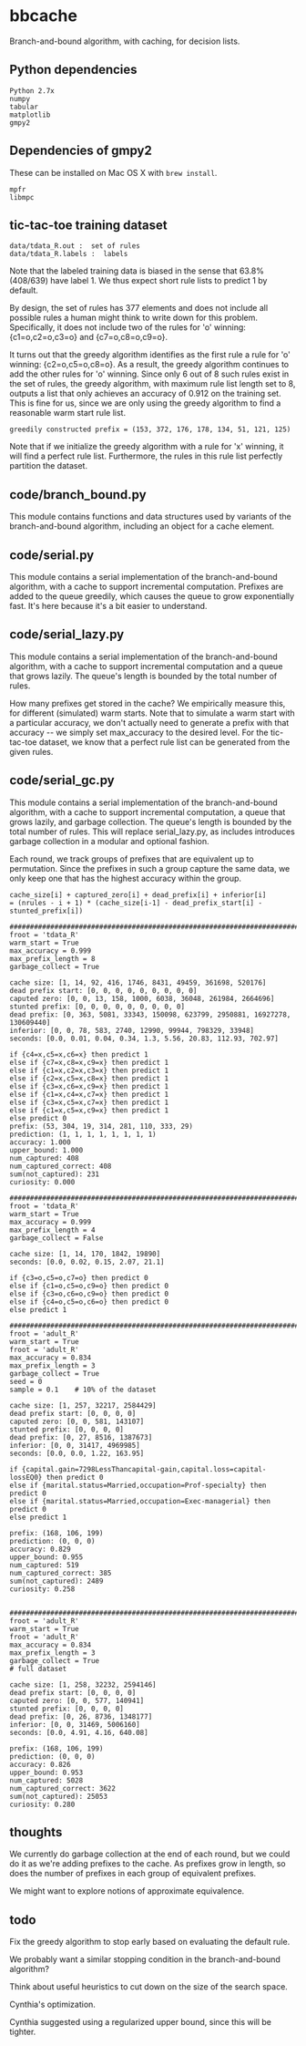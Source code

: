 # bbcache
Branch-and-bound algorithm, with caching, for decision lists.

Python dependencies
-------------------

    Python 2.7x
    numpy
    tabular
    matplotlib
    gmpy2

Dependencies of gmpy2
---------------------

These can be installed on Mac OS X with `brew install`.

    mpfr
    libmpc

tic-tac-toe training dataset
----------------------------

    data/tdata_R.out :  set of rules
    data/tdata_R.labels :  labels

Note that the labeled training data is biased in the sense that 63.8% (408/639)
have label 1.  We thus expect short rule lists to predict 1 by default.

By design, the set of rules has 377 elements and does not include all possible
rules a human might think to write down for this problem.  Specifically, it does
not include two of the rules for 'o' winning: {c1=o,c2=o,c3=o} and
{c7=o,c8=o,c9=o}.

It turns out that the greedy algorithm identifies as the first rule a rule for
'o' winning: {c2=o,c5=o,c8=o}.  As a result, the greedy algorithm continues to
add the other rules for 'o' winning.  Since only 6 out of 8 such rules exist in
the set of rules, the greedy algorithm, with maximum rule list length set to 8,
outputs a list that only achieves an accuracy of 0.912 on the training set.
This is fine for us, since we are only using the greedy algorithm to find a
reasonable warm start rule list.

    greedily constructed prefix = (153, 372, 176, 178, 134, 51, 121, 125)

Note that if we initialize the greedy algorithm with a rule for 'x' winning, it
will find a perfect rule list.  Furthermore, the rules in this rule list
perfectly partition the dataset.

code/branch_bound.py
--------------------

This module contains functions and data structures used by variants of the
branch-and-bound algorithm, including an object for a cache element.

code/serial.py
--------------

This module contains a serial implementation of the branch-and-bound algorithm,
with a cache to support incremental computation.  Prefixes are added to the
queue greedily, which causes the queue to grow exponentially fast.  It's here
because it's a bit easier to understand.

code/serial_lazy.py
-------------------

This module contains a serial implementation of the branch-and-bound algorithm,
with a cache to support incremental computation and a queue that grows lazily.
The queue's length is bounded by the total number of rules.

How many prefixes get stored in the cache?  We empirically measure this, for
different (simulated) warm starts.  Note that to simulate a warm start with a
particular accuracy, we don't actually need to generate a prefix with that
accuracy -- we simply set max_accuracy to the desired level.  For the
tic-tac-toe dataset, we know that a perfect rule list can be generated from the
given rules.

<!-- These are somewhat wrong
            warm=0.999  warm=0.99   warm=0.91   maximum
    len=0   1           1           1           1
    len=1   14          26          351         377
    len=2   171         592         97309       141752
    len=3   1856        12563       ?           53157000
    len=4   20061       259766      ?           19880718000
    len=5   243503      ?           ?           7415507814000

            warm=0.999  warm=0.99   warm=0.91   maximum
    len=0   1           1           1           1
    len=1   14          26          351         377
    len=2   x13         x23         x278        x376
    len=3   x11         x22         ?           x375
    len=4   x11         x21         ?           x374
    len=5   x12         ?           ?           x373
 -->

code/serial_gc.py
-----------------

This module contains a serial implementation of the branch-and-bound algorithm,
with a cache to support incremental computation, a queue that grows lazily, and
garbage collection.  The queue's length is bounded by the total number of rules.
This will replace serial_lazy.py, as includes introduces garbage collection in a
modular and optional fashion.

Each round, we track groups of prefixes that are equivalent up to permutation.
Since the prefixes in such a group capture the same data, we only keep one that
has the highest accuracy within the group.

    cache_size[i] + captured_zero[i] + dead_prefix[i] + inferior[i]
    = (nrules - i + 1) * (cache_size[i-1] - dead_prefix_start[i] - stunted_prefix[i])

    ############################################################################
    froot = 'tdata_R'
    warm_start = True
    max_accuracy = 0.999
    max_prefix_length = 8
    garbage_collect = True

    cache size: [1, 14, 92, 416, 1746, 8431, 49459, 361698, 520176]
    dead prefix start: [0, 0, 0, 0, 0, 0, 0, 0, 0]
    caputed zero: [0, 0, 13, 158, 1000, 6038, 36048, 261984, 2664696]
    stunted prefix: [0, 0, 0, 0, 0, 0, 0, 0, 0]
    dead prefix: [0, 363, 5081, 33343, 150098, 623799, 2950881, 16927278, 130609440]
    inferior: [0, 0, 78, 583, 2740, 12990, 99944, 798329, 33948]
    seconds: [0.0, 0.01, 0.04, 0.34, 1.3, 5.56, 20.83, 112.93, 702.97]

    if {c4=x,c5=x,c6=x} then predict 1
    else if {c7=x,c8=x,c9=x} then predict 1
    else if {c1=x,c2=x,c3=x} then predict 1
    else if {c2=x,c5=x,c8=x} then predict 1
    else if {c3=x,c6=x,c9=x} then predict 1
    else if {c1=x,c4=x,c7=x} then predict 1
    else if {c3=x,c5=x,c7=x} then predict 1
    else if {c1=x,c5=x,c9=x} then predict 1
    else predict 0
    prefix: (53, 304, 19, 314, 281, 110, 333, 29)
    prediction: (1, 1, 1, 1, 1, 1, 1, 1)
    accuracy: 1.000
    upper_bound: 1.000
    num_captured: 408
    num_captured_correct: 408
    sum(not_captured): 231
    curiosity: 0.000

    ############################################################################
    froot = 'tdata_R'
    warm_start = True
    max_accuracy = 0.999
    max_prefix_length = 4
    garbage_collect = False

    cache size: [1, 14, 170, 1842, 19890]
    seconds: [0.0, 0.02, 0.15, 2.07, 21.1]

    if {c3=o,c5=o,c7=o} then predict 0
    else if {c1=o,c5=o,c9=o} then predict 0
    else if {c3=o,c6=o,c9=o} then predict 0
    else if {c4=o,c5=o,c6=o} then predict 0
    else predict 1

    ############################################################################
    froot = 'adult_R'
    warm_start = True
    froot = 'adult_R'
    max_accuracy = 0.834
    max_prefix_length = 3
    garbage_collect = True
    seed = 0
    sample = 0.1    # 10% of the dataset

    cache size: [1, 257, 32217, 2584429]
    dead prefix start: [0, 0, 0, 0]
    caputed zero: [0, 0, 581, 143107]
    stunted prefix: [0, 0, 0, 0]
    dead prefix: [0, 27, 8516, 1387673]
    inferior: [0, 0, 31417, 4969985]
    seconds: [0.0, 0.0, 1.22, 163.95]

    if {capital.gain=7298LessThancapital-gain,capital.loss=capital-lossEQ0} then predict 0
    else if {marital.status=Married,occupation=Prof-specialty} then predict 0
    else if {marital.status=Married,occupation=Exec-managerial} then predict 0
    else predict 1

    prefix: (168, 106, 199)
    prediction: (0, 0, 0)
    accuracy: 0.829
    upper_bound: 0.955
    num_captured: 519
    num_captured_correct: 385
    sum(not_captured): 2489
    curiosity: 0.258


    ############################################################################
    froot = 'adult_R'
    warm_start = True
    froot = 'adult_R'
    max_accuracy = 0.834
    max_prefix_length = 3
    garbage_collect = True
    # full dataset

    cache size: [1, 258, 32232, 2594146]
    dead prefix start: [0, 0, 0, 0]
    caputed zero: [0, 0, 577, 140941]
    stunted prefix: [0, 0, 0, 0]
    dead prefix: [0, 26, 8736, 1348177]
    inferior: [0, 0, 31469, 5006160]
    seconds: [0.0, 4.91, 4.16, 640.08]

    prefix: (168, 106, 199)
    prediction: (0, 0, 0)
    accuracy: 0.826
    upper_bound: 0.953
    num_captured: 5028
    num_captured_correct: 3622
    sum(not_captured): 25053
    curiosity: 0.280


thoughts
--------

We currently do garbage collection at the end of each round, but we could do it as we're
adding prefixes to the cache.  As prefixes grow in length, so does the number of prefixes
in each group of equivalent prefixes.

We might want to explore notions of approximate equivalence.

todo
----

Fix the greedy algorithm to stop early based on evaluating the default rule.

We probably want a similar stopping condition in the branch-and-bound algorithm?

Think about useful heuristics to cut down on the size of the search space.

Cynthia's optimization.

Cynthia suggested using a regularized upper bound, since this will be tighter.
